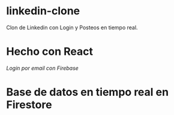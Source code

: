# linkedin-clone
Clon de Linkedin con Login y Posteos en tiempo real.
# Hecho con React
*Login por email con Firebase*
<h1>Base de datos en tiempo real en Firestore </h1>
